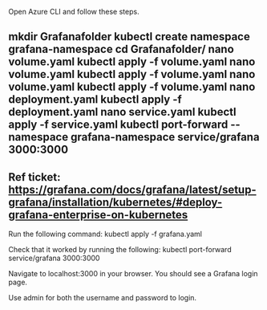 Open Azure CLI and follow these steps. 

mkdir Grafanafolder
 kubectl create namespace grafana-namespace
 cd Grafanafolder/
 nano volume.yaml
 kubectl apply -f volume.yaml
 nano volume.yaml
 kubectl apply -f volume.yaml
 nano volume.yaml
 kubectl apply -f volume.yaml
 nano deployment.yaml
 kubectl apply -f deployment.yaml
 nano service.yaml
 kubectl apply -f service.yaml
 kubectl port-forward --namespace grafana-namespace service/grafana 3000:3000
-------------------
Ref ticket: https://grafana.com/docs/grafana/latest/setup-grafana/installation/kubernetes/#deploy-grafana-enterprise-on-kubernetes
---------------
Run the following command: kubectl apply -f grafana.yaml

Check that it worked by running the following: kubectl port-forward service/grafana 3000:3000

Navigate to localhost:3000 in your browser. You should see a Grafana login page.

Use admin for both the username and password to login.
